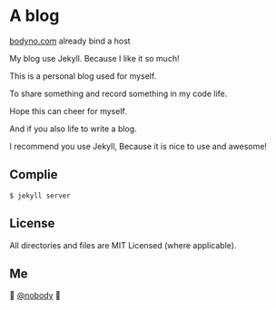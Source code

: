 # A blog

[bodyno.com](https://bodyno.com/) already bind a host

My blog use Jekyll. Because I like it so much!

This is a personal blog used for myself.

To share something and record something in my code life.

Hope this can cheer for myself.

And if you also life to write a blog.

I recommend you use Jekyll, Because it is nice to use and awesome!

## Complie
```
$ jekyll server
```

## License

All directories and files are MIT Licensed (where applicable).

## Me

:wave: [@nobody](http://github.com/bodyno)
:panda_face: